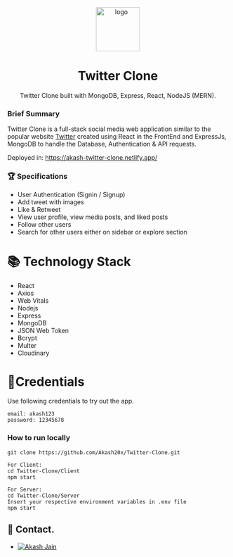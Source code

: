 <div align="center">
  <img src="https://help.twitter.com/content/dam/help-twitter/brand/logo.png" height="100" width="100" alt="logo"/>
  
# Twitter Clone
   Twitter Clone built with MongoDB, Express, React, NodeJS (MERN).
</div>


### Brief Summary
Twitter Clone is a full-stack social media web application similar to the popular website [Twitter](https://twitter.com/) created using React in the FrontEnd and ExpressJs, MongoDB to handle the Database, Authentication & API requests. 

Deployed in: https://akash-twitter-clone.netlify.app/


### 🏆 Specifications

* User Authentication (Signin / Signup)
*  Add tweet with images
*  Like & Retweet
*  View user profile, view media posts, and liked posts
*  Follow other users
*  Search for other users either on sidebar or explore section

# 📚 Technology Stack

- React
- Axios
- Web Vitals
- Nodejs
- Express
- MongoDB
- JSON Web Token
- Bcrypt
- Multer
- Cloudinary

# 🔑Credentials

Use following credentials to try out the app.

```
email: akash123
password: 12345678
```

### How to run locally
```
git clone https://github.com/Akash20x/Twitter-Clone.git

For Client:
cd Twitter-Clone/Client
npm start

For Server:
cd Twitter-Clone/Server
Insert your respective environment variables in .env file
npm start

```

## 💬 Contact.
 * [![Akash Jain](https://custom-icon-badges.herokuapp.com/badge/-Akash%20Jain-%23181717?style=flat&logo=github&logoColor=white&labelColor=111)](https://github.com/Akash20x)


